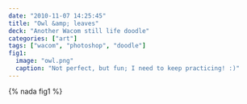 ```yaml
---
date: "2010-11-07 14:25:45"
title: "Owl &amp; leaves"
deck: "Another Wacom still life doodle"
categories: ["art"]
tags: ["wacom", "photoshop", "doodle"]
fig1:
  image: "owl.png"
  caption: "Not perfect, but fun; I need to keep practicing! :)"
---
```


{% nada fig1 %}
